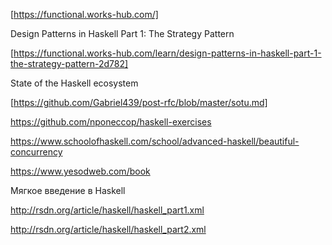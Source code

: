 [https://functional.works-hub.com/]


Design Patterns in Haskell Part 1: The Strategy Pattern

[https://functional.works-hub.com/learn/design-patterns-in-haskell-part-1-the-strategy-pattern-2d782]


State of the Haskell ecosystem

[https://github.com/Gabriel439/post-rfc/blob/master/sotu.md]


https://github.com/nponeccop/haskell-exercises


https://www.schoolofhaskell.com/school/advanced-haskell/beautiful-concurrency

https://www.yesodweb.com/book


Мягкое введение в Haskell

http://rsdn.org/article/haskell/haskell_part1.xml

http://rsdn.org/article/haskell/haskell_part2.xml

